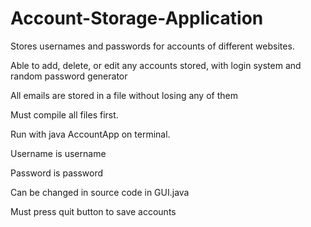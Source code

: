 # Account-Storage-Application
Stores usernames and passwords for accounts of different websites.

Able to add, delete, or edit any accounts stored, with login system and random password generator

All emails are stored in a file without losing any of them

Must compile all files first. 

Run with java AccountApp on terminal.

Username is username

Password is password

Can be changed in source code in GUI.java

Must press quit button to save accounts
